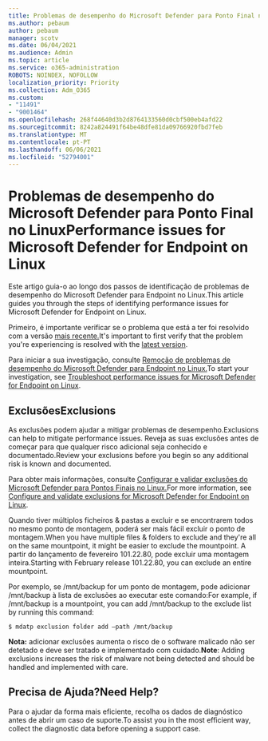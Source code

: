 ```yaml
---
title: Problemas de desempenho do Microsoft Defender para Ponto Final no Linux
ms.author: pebaum
author: pebaum
manager: scotv
ms.date: 06/04/2021
ms.audience: Admin
ms.topic: article
ms.service: o365-administration
ROBOTS: NOINDEX, NOFOLLOW
localization_priority: Priority
ms.collection: Adm_O365
ms.custom:
- "11491"
- "9001464"
ms.openlocfilehash: 268f44640d3b2d8764133560d0cbf500eb4afd22
ms.sourcegitcommit: 8242a824491f64be48dfe81da09766920fbd7feb
ms.translationtype: MT
ms.contentlocale: pt-PT
ms.lasthandoff: 06/06/2021
ms.locfileid: "52794001"
---
```

# <a name="performance-issues-for-microsoft-defender-for-endpoint-on-linux"></a><span data-ttu-id="40835-102">Problemas de desempenho do Microsoft Defender para Ponto Final no Linux</span><span class="sxs-lookup"><span data-stu-id="40835-102">Performance issues for Microsoft Defender for Endpoint on Linux</span></span>

<span data-ttu-id="40835-103">Este artigo guia-o ao longo dos passos de identificação de problemas de desempenho do Microsoft Defender para Endpoint no Linux.</span><span class="sxs-lookup"><span data-stu-id="40835-103">This article guides you through the steps of identifying performance issues for Microsoft Defender for Endpoint on Linux.</span></span>

<span data-ttu-id="40835-104">Primeiro, é importante verificar se o problema que está a ter foi resolvido com a versão [mais recente.](/microsoft-365/security/defender-endpoint/linux-whatsnew)</span><span class="sxs-lookup"><span data-stu-id="40835-104">It's important to first verify that the problem you're experiencing is resolved with the [latest version](/microsoft-365/security/defender-endpoint/linux-whatsnew).</span></span> 

<span data-ttu-id="40835-105">Para iniciar a sua investigação, consulte [Remoção de problemas de desempenho do Microsoft Defender para Endpoint no Linux.](/microsoft-365/security/defender-endpoint/linux-support-perf)</span><span class="sxs-lookup"><span data-stu-id="40835-105">To start your investigation, see [Troubleshoot performance issues for Microsoft Defender for Endpoint on Linux](/microsoft-365/security/defender-endpoint/linux-support-perf).</span></span>

## <a name="exclusions"></a><span data-ttu-id="40835-106">Exclusões</span><span class="sxs-lookup"><span data-stu-id="40835-106">Exclusions</span></span>

<span data-ttu-id="40835-107">As exclusões podem ajudar a mitigar problemas de desempenho.</span><span class="sxs-lookup"><span data-stu-id="40835-107">Exclusions can help to mitigate performance issues.</span></span> <span data-ttu-id="40835-108">Reveja as suas exclusões antes de começar para que qualquer risco adicional seja conhecido e documentado.</span><span class="sxs-lookup"><span data-stu-id="40835-108">Review your exclusions before you begin so any additional risk is known and documented.</span></span>

<span data-ttu-id="40835-109">Para obter mais informações, consulte [Configurar e validar exclusões do Microsoft Defender para Pontos Finais no Linux.](/microsoft-365/security/defender-endpoint/linux-exclusions)</span><span class="sxs-lookup"><span data-stu-id="40835-109">For more information, see [Configure and validate exclusions for Microsoft Defender for Endpoint on Linux](/microsoft-365/security/defender-endpoint/linux-exclusions).</span></span>

<span data-ttu-id="40835-110">Quando tiver múltiplos ficheiros & pastas a excluir e se encontrarem todos no mesmo ponto de montagem, poderá ser mais fácil excluir o ponto de montagem.</span><span class="sxs-lookup"><span data-stu-id="40835-110">When you have multiple files & folders to exclude and they're all on the same mountpoint, it might be easier to exclude the mountpoint.</span></span> <span data-ttu-id="40835-111">A partir do lançamento de fevereiro 101.22.80, pode excluir uma montagem inteira.</span><span class="sxs-lookup"><span data-stu-id="40835-111">Starting with February release 101.22.80, you can exclude an entire mountpoint.</span></span>

<span data-ttu-id="40835-112">Por exemplo, se /mnt/backup for um ponto de montagem, pode adicionar /mnt/backup à lista de exclusões ao executar este comando:</span><span class="sxs-lookup"><span data-stu-id="40835-112">For example, if /mnt/backup is a mountpoint, you can add /mnt/backup to the exclude list by running this command:</span></span>

`$ mdatp exclusion folder add –path /mnt/backup`

<span data-ttu-id="40835-113">**Nota:** adicionar exclusões aumenta o risco de o software malicado não ser detetado e deve ser tratado e implementado com cuidado.</span><span class="sxs-lookup"><span data-stu-id="40835-113">**Note**: Adding exclusions increases the risk of malware not being detected and should be handled and implemented with care.</span></span>

## <a name="need-help"></a><span data-ttu-id="40835-114">Precisa de Ajuda?</span><span class="sxs-lookup"><span data-stu-id="40835-114">Need Help?</span></span>

<span data-ttu-id="40835-115">Para o ajudar da forma mais eficiente, recolha os dados de diagnóstico antes de abrir um caso de suporte.</span><span class="sxs-lookup"><span data-stu-id="40835-115">To assist you in the most efficient way, collect the diagnostic data before opening a support case.</span></span>
